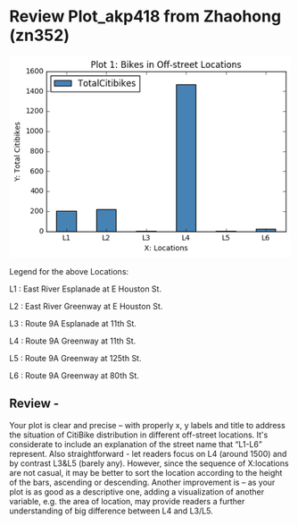 # Review Plot_akp418 from Zhaohong (zn352) 
![plot: my .bashrc](plot_akp418.png)

Legend for the above Locations:

L1 : East River Esplanade at E Houston St.

L2 : East River Greenway at E Houston St.

L3 : Route 9A Esplanade at 11th St.

L4 : Route 9A Greenway at 11th St.

L5 : Route 9A Greenway at 125th St.

L6 : Route 9A Greenway at 80th St.


## Review - 
Your plot is clear and precise – with properly x, y labels and title to address the situation of CitiBike distribution in different off-street locations. It's considerate to include an explanation of the street name that “L1-L6” represent. Also straightforward - let readers focus on L4 (around 1500) and by contrast L3&L5 (barely any). However, since the sequence of X:locations are not casual, it may be better to sort the location according to the height of the bars, ascending or descending. Another improvement is – as your plot is as good as a descriptive one, adding a visualization of another variable, e.g. the area of location, may provide readers a further understanding of big difference between L4 and L3/L5. 

